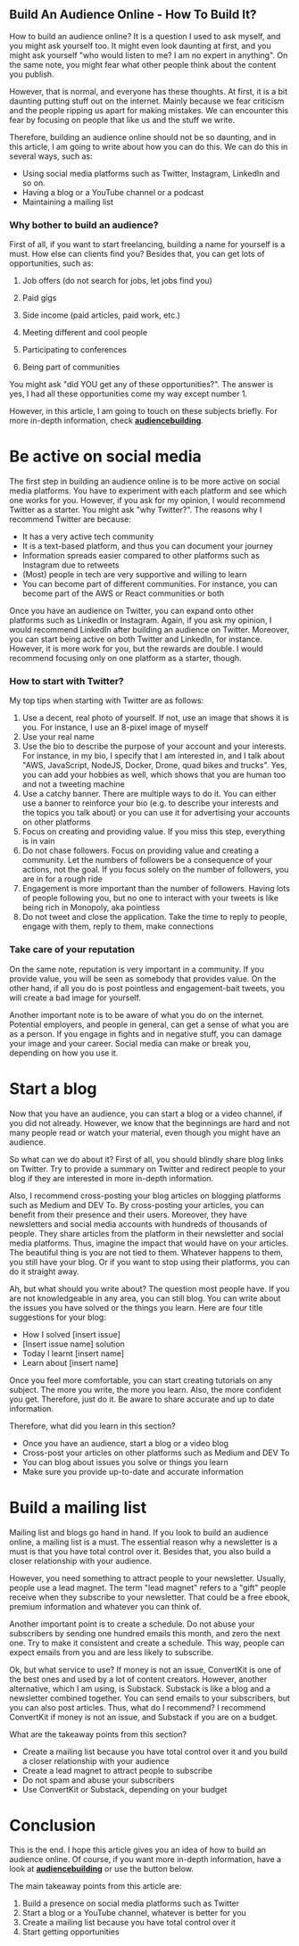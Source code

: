 ## Build An Audience Online - How To Build It?

How to build an audience online? It is a question I used to ask myself, and you might ask yourself too. It might even look daunting at first, and you might ask yourself "who would listen to me? I am no expert in anything". On the same note, you might fear what other people think about the content you publish.

However, that is normal, and everyone has these thoughts. At first, it is a bit daunting putting stuff out on the internet. Mainly because we fear criticism and the people ripping us apart for making mistakes. We can encounter this fear by focusing on people that like us and the stuff we write.

Therefore, building an audience online should not be so daunting, and in this article, I am going to write about how you can do this. We can do this in several ways, such as:

* Using social media platforms such as Twitter, Instagram, LinkedIn and so on.
* Having a blog or a YouTube channel or a podcast
* Maintaining a mailing list

### Why bother to build an audience? 

First of all, if you want to start freelancing, building a name for yourself is a must. How else can clients find you? Besides that, you can get lots of opportunities, such as: 

1. Job offers (do not search for jobs, let jobs find you)

2. Paid gigs

3. Side income (paid articles, paid work, etc.)

4. Meeting different and cool people

5. Participating to conferences

6. Being part of communities

You might ask "did YOU get any of these opportunities?". The answer is yes, I had all these opportunities come my way except number 1.

However, in this article, I am going to touch on these subjects briefly. For more in-depth information, check **[audiencebuilding](http://audiencebuilding.online/)**.

# Be active on social media

The first step in building an audience online is to be more active on social media platforms. You have to experiment with each platform and see which one works for you. However, if you ask for my opinion, I would recommend Twitter as a starter. You might ask "why Twitter?". The reasons why I recommend Twitter are because:

* It has a very active tech community
* It is a text-based platform, and thus you can document your journey
* Information spreads easier compared to other platforms such as Instagram due to retweets
* (Most) people in tech are very supportive and willing to learn
* You can become part of different communities. For instance, you can become part of the AWS or React communities or both

Once you have an audience on Twitter, you can expand onto other platforms such as LinkedIn or Instagram. Again, if you ask my opinion, I would recommend LinkedIn after building an audience on Twitter. Moreover, you can start being active on both Twitter and LinkedIn, for instance. However, it is more work for you, but the rewards are double. I would recommend focusing only on one platform as a starter, though.

### How to start with Twitter?

My top tips when starting with Twitter are as follows: 

1. Use a decent, real photo of yourself. If not, use an image that shows it is you. For instance, I use an 8-pixel image of myself
2. Use your real name
3. Use the bio to describe the purpose of your account and your interests. For instance, in my bio, I specify that I am interested in, and I talk about "AWS, JavaScript, NodeJS, Docker, Drone, quad bikes and trucks". Yes, you can add your hobbies as well, which shows that you are human too and not a tweeting machine
4. Use a catchy banner. There are multiple ways to do it. You can either use a banner to reinforce your bio (e.g. to describe your interests and the topics you talk about) or you can use it for advertising your accounts on other platforms
5. Focus on creating and providing value. If you miss this step, everything is in vain
6. Do not chase followers. Focus on providing value and creating a community. Let the numbers of followers be a consequence of your actions, not the goal. If you focus solely on the number of followers, you are in for a rough ride
7. Engagement is more important than the number of followers. Having lots of people following you, but no one to interact with your tweets is like being rich in Monopoly, aka pointless
8. Do not tweet and close the application. Take the time to reply to people, engage with them, reply to them, make connections 

### Take care of your reputation

On the same note, reputation is very important in a community. If you provide value, you will be seen as somebody that provides value. On the other hand, if all you do is post pointless and engagement-bait tweets, you will create a bad image for yourself. 

Another important note is to be aware of what you do on the internet. Potential employers, and people in general, can get a sense of what you are as a person. If you engage in fights and in negative stuff, you can damage your image and your career. Social media can make or break you, depending on how you use it.

# Start a blog

Now that you have an audience, you can start a blog or a video channel, if you did not already. However, we know that the beginnings are hard and not many people read or watch your material, even though you might have an audience. 

So what can we do about it? First of all, you should blindly share blog links on Twitter. Try to provide a summary on Twitter and redirect people to your blog if they are interested in more in-depth information. 

Also, I recommend cross-posting your blog articles on blogging platforms such as Medium and DEV To. By cross-posting your articles, you can benefit from their presence and their users. Moreover, they have newsletters and social media accounts with hundreds of thousands of people. They share articles from the platform in their newsletter and social media platforms. Thus, imagine the impact that would have on your articles.  The beautiful thing is you are not tied to them. Whatever happens to them, you still have your blog. Or if you want to stop using their platforms, you can do it straight away. 

Ah, but what should you write about? The question most people have. If you are not knowledgeable in any area, you can still blog. You can write about the issues you have solved or the things you learn. Here are four title suggestions for your blog:

* How I solved [insert issue]
* [Insert issue name] solution
* Today I learnt [insert name]
* Learn about [insert name]

Once you feel more comfortable, you can start creating tutorials on any subject. The more you write, the more you learn. Also, the more confident you get. Therefore, just do it. Be aware to share accurate and up to date information. 

Therefore, what did you learn in this section?

* Once you have an audience, start a blog or a video blog
* Cross-post your articles on other platforms such as Medium and DEV To
* You can blog about issues you solve or things you learn
* Make sure you provide up-to-date and accurate information

# Build a mailing list

Mailing list and blogs go hand in hand. If you look to build an audience online, a mailing list is a must. The essential reason why a newsletter is a must is that you have total control over it. Besides that, you also build a closer relationship with your audience.

However, you need something to attract people to your newsletter. Usually, people use a lead magnet. The term "lead magnet" refers to a "gift" people receive when they subscribe to your newsletter. That could be a free ebook, premium information and whatever you can think of.  

Another important point is to create a schedule. Do not abuse your subscribers by sending one hundred emails this month, and zero the next one. Try to make it consistent and create a schedule. This way, people can expect emails from you and are less likely to subscribe.

Ok, but what service to use? If money is not an issue, ConvertKit is one of the best ones and used by a lot of content creators. However, another alternative, which I am using, is Substack. Substack is like a blog and a newsletter combined together. You can send emails to your subscribers, but you can also post articles. Thus, what do I recommend? I recommend ConvertKit if money is not an issue, and Substack if you are on a budget.

What are the takeaway points from this section?

* Create a mailing list because you have total control over it and you build a closer relationship with your audience
* Create a lead magnet to attract people to subscribe
* Do not spam and abuse your subscribers
* Use ConvertKit or Substack, depending on your budget

# Conclusion

This is the end. I hope this article gives you an idea of how to build an audience online. Of course, if you want more in-depth information, have a look at **[audiencebuilding](http://audiencebuilding.online/)** or use the button below.

The main takeaway points from this article are:

1. Build a presence on social media platforms such as Twitter
2. Start a blog or a YouTube channel, whatever is better for you
3. Create a mailing list because you have total control over it
4. Start getting opportunities